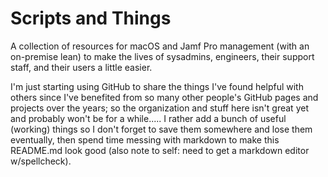 # Scripts and Things
A collection of resources for macOS and Jamf Pro management (with an on-premise lean) to make the lives of sysadmins, engineers, their support staff, and their users a little easier.

I'm just starting using GitHub to share the things I've found helpful with others since I've benefited from so many other people's GitHub pages and projects over the years; so the organization and stuff here isn't great yet and probably won't be for a while..... I rather add a bunch of useful (working) things so I don't forget to save them somewhere and lose them eventually, then spend time messing with markdown to make this README.md look good (also note to self: need to get a markdown editor w/spellcheck).

